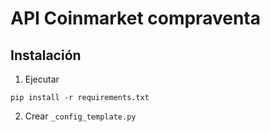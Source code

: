 # API Coinmarket compraventa

## Instalación 
1. Ejecutar
```
pip install -r requirements.txt 

```

2. Crear `_config_template.py`